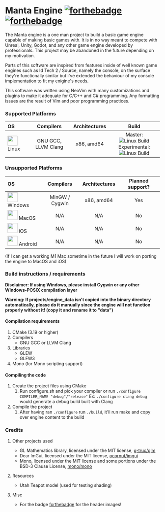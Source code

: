 # Manta Engine [![forthebadge](https://forthebadge.com/images/badges/0-percent-optimized.svg)](https://forthebadge.com) [![forthebadge](https://forthebadge.com/images/badges/built-with-resentment.svg)](https://forthebadge.com)


The Manta engine is a one man project to build a basic game engine capable of making basic games with. It is in no way meant to compete with Unreal, Unity, Godot, and any other game engine developed by professionals. This project may be abandoned in the future depending on my motivation.

Parts of this software are inspired from features inside of well known game engines such as Id Tech 2 / Source, namely the console, on the surface they're functionally similar but I've extended the behaviour of my console implementation to fit my enigine's needs.

This software was written using NeoVim with many customizations and plugins to make it adequate for C/C++ and C# programming. Any formatting issues are the result of Vim and poor programming practices.

<!-- I am aware this table is a mess, just let it be for now, it isn't hurting anyone -->
### Supported Platforms

<!--Html here is necessary and is very messy!-->

| OS            | Compilers     | Architectures  | Build |
| :-----------  |:-------------:| :-----:        | :---: |
| <img src="https://upload.wikimedia.org/wikipedia/commons/thumb/3/35/Tux.svg/1200px-Tux.svg.png" width="32"/> Linux | GNU GCC, LLVM Clang | x86, amd64 | Master: ![Linux Build](https://github.com/zCubed3/Manta/actions/workflows/linuxbuild.yml/badge.svg?branch=master) <br/> Experimental: ![Linux Build](https://github.com/zCubed3/Manta/actions/workflows/linuxbuild.yml/badge.svg?branch=experimental) <br/>|

### Unsupported Platforms

| OS            | Compilers     | Architectures  | Planned support? |
| :-----------  |:-------------:| :-----:        | :---:    |
| <img src="https://upload.wikimedia.org/wikipedia/commons/thumb/5/5f/Windows_logo_-_2012.svg/1200px-Windows_logo_-_2012.svg.png" width="32"/> Windows      | MinGW / Cygwin | x86, amd64 | Yes |
| <img src="https://upload.wikimedia.org/wikipedia/commons/thumb/2/22/MacOS_logo_%282017%29.svg/512px-MacOS_logo_%282017%29.svg.png" width="32"/> MacOS         | N/A           | N/A            | No |
| <img src="https://upload.wikimedia.org/wikipedia/commons/thumb/c/ca/IOS_logo.svg/512px-IOS_logo.svg.png" width="32"/> iOS           | N/A           | N/A            | No | 
| <img src="https://upload.wikimedia.org/wikipedia/commons/thumb/d/d7/Android_robot.svg/511px-Android_robot.svg.png" width="32"/> Android       | N/A           | N/A            | No |  

(If I can get a working M1 Mac sometime in the future I will work on porting the engine to MacOS and iOS)

### Build instructions / requirements

**Disclaimer: If using Windows, please install Cygwin or any other Windows-POSIX compilation layer**

**Warning: If projects/engine_data isn't copied into the binary directory automatically, please do it manually since the engine will not function properly without it! (copy it and rename it to "data")**

#### Compilation requirements

1. CMake (3.19 or higher)
2. Compilers
    * GNU GCC or LLVM Clang
3. Libraries
    * GLEW
    * GLFW3
4. Mono (for Mono scripting support)

#### Compiling the code

1. Create the project files using CMake
    1. Run configure.sh and pick your compiler or run `./configure COMPILER_NAME "debug"/"release"` Ex: `./configure clang debug` would generate a debug build built with Clang
2. Compile the project
    1. After having ran `./configure` run `./build`, it'll run make and copy over engine content to the build

### Credits
1. Other projects used
    * GL Mathematics library, licensed under the MIT license, [g-truc/glm](https://github.com/g-truc/glm)
    * Dear ImGui, licensed under the MIT license, [ocornut/imgui](https://github.com/ocornut/imgui)
    * Mono, licensed under the MIT license and some portions under the BSD-3 Clause License, [mono/mono](https://github.com/mono/mono)

2. Resources
    * Utah Teapot model (used for testing shading)

3. Misc
   * For the badge [forthebadge](forthebadge.com) for the header images!<br/>
